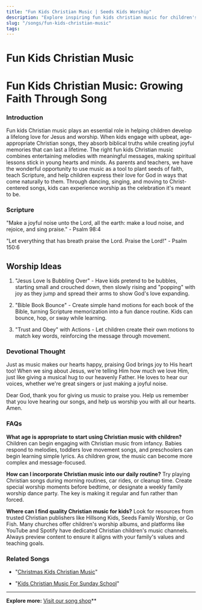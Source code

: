 ```yaml
---
title: "Fun Kids Christian Music | Seeds Kids Worship"
description: "Explore inspiring fun kids christian music for children's worship and faith development. Biblical music resources for families and ministry."
slug: "/songs/fun-kids-christian-music"
tags:
---
```


# Fun Kids Christian Music

# Fun Kids Christian Music: Growing Faith Through Song

### Introduction
Fun kids Christian music plays an essential role in helping children develop a lifelong love for Jesus and worship. When kids engage with upbeat, age-appropriate Christian songs, they absorb biblical truths while creating joyful memories that can last a lifetime. The right fun kids Christian music combines entertaining melodies with meaningful messages, making spiritual lessons stick in young hearts and minds. As parents and teachers, we have the wonderful opportunity to use music as a tool to plant seeds of faith, teach Scripture, and help children express their love for God in ways that come naturally to them. Through dancing, singing, and moving to Christ-centered songs, kids can experience worship as the celebration it's meant to be.

### Scripture
"Make a joyful noise unto the Lord, all the earth: make a loud noise, and rejoice, and sing praise." - Psalm 98:4

"Let everything that has breath praise the Lord. Praise the Lord!" - Psalm 150:6

## Worship Ideas
1. "Jesus Love Is Bubbling Over" - Have kids pretend to be bubbles, starting small and crouched down, then slowly rising and "popping" with joy as they jump and spread their arms to show God's love expanding.

2. "Bible Book Bounce" - Create simple hand motions for each book of the Bible, turning Scripture memorization into a fun dance routine. Kids can bounce, hop, or sway while learning.

3. "Trust and Obey" with Actions - Let children create their own motions to match key words, reinforcing the message through movement.

### Devotional Thought
Just as music makes our hearts happy, praising God brings joy to His heart too! When we sing about Jesus, we're telling Him how much we love Him, just like giving a musical hug to our heavenly Father. He loves to hear our voices, whether we're great singers or just making a joyful noise.

Dear God, thank you for giving us music to praise you. Help us remember that you love hearing our songs, and help us worship you with all our hearts. Amen.

### FAQs

**What age is appropriate to start using Christian music with children?**
Children can begin engaging with Christian music from infancy. Babies respond to melodies, toddlers love movement songs, and preschoolers can begin learning simple lyrics. As children grow, the music can become more complex and message-focused.

**How can I incorporate Christian music into our daily routine?**
Try playing Christian songs during morning routines, car rides, or cleanup time. Create special worship moments before bedtime, or designate a weekly family worship dance party. The key is making it regular and fun rather than forced.

**Where can I find quality Christian music for kids?**
Look for resources from trusted Christian publishers like Hillsong Kids, Seeds Family Worship, or Go Fish. Many churches offer children's worship albums, and platforms like YouTube and Spotify have dedicated Christian children's music channels. Always preview content to ensure it aligns with your family's values and teaching goals.

### Related Songs

- "[Christmas Kids Christian Music](/activities/christmas-kids-christian-music/)"

- "[Kids Christian Music For Sunday School](/activities/kids-christian-music-for-sunday-school/)"

---

**Explore more:** [Visit our song shop](https://seedskidsworship.com/shop)**

<!-- Schema Markup -->
<script type="application/ld+json">
{
  "@context": "https://schema.org",
  "@type": "MusicRecording",
  "name": "Fun Kids Christian Music",
  "byArtist": {
    "@type": "MusicGroup",
    "name": "Seeds Kids Worship"
  },
  "isFamilyFriendly": true,
  "url": "https://seedskidsworship.com/songs/fun-kids-christian-music/"
}
</script>